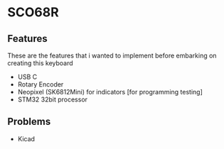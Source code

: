 # SCO68R

## Features
These are the features that i wanted to implement before embarking on creating this keyboard

- USB C
- Rotary Encoder
- Neopixel (SK6812Mini) for indicators [for programming testing]
- STM32 32bit processor

## Problems
- Kicad